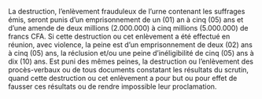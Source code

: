 La destruction, l’enlèvement frauduleux de l’urne contenant les suffrages émis, seront punis d’un emprisonnement de un (01) an à cinq (05) ans et d’une amende de deux millions (2.000.000) à cinq millions (5.000.000) de francs CFA.
Si cette destruction ou cet enlèvement a été effectué en réunion, avec violence, la peine est d’un emprisonnement de deux (02) ans à cinq (05) ans, la réclusion et/ou une peine d’inéligibilité de cinq (05) ans à dix (10) ans.
Est puni des mêmes peines, la destruction ou l’enlèvement des procès-verbaux ou de tous documents constatant les résultats du scrutin, quand cette destruction ou cet enlèvement a pour but ou pour effet de fausser ces résultats ou de rendre impossible leur proclamation.
